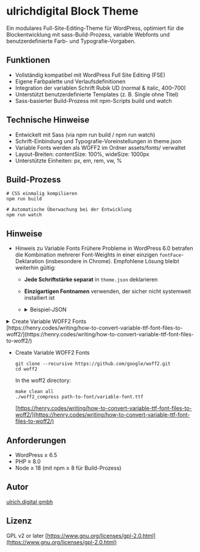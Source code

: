 # ulrichdigital Block Theme

Ein modulares Full-Site-Editing-Theme für WordPress, optimiert für die Blockentwicklung mit sass-Build-Prozess, variable Webfonts und benutzerdefinierte Farb- und Typografie-Vorgaben.

## Funktionen
- Vollständig kompatibel mit WordPress Full Site Editing (FSE)
- Eigene Farbpalette und Verlaufsdefinitionen
- Integration der variablen Schrift Rubik UD (normal & italic, 400–700)
- Unterstützt benutzerdefinierte Templates (z. B. Single ohne Titel)
- Sass-basierter Build-Prozess mit npm-Scripts build und watch


## Technische Hinweise
- Entwickelt mit Sass (via npm run build / npm run watch)
- Schrift-Einbindung und Typografie-Voreinstellungen in theme.json
- Variable Fonts werden als WOFF2 im Ordner assets/fonts/ verwaltet
- Layout-Breiten: contentSize: 100%, wideSize: 1000px
- Unterstützte Einheiten: px, em, rem, vw, %

## Build-Prozess
```
# CSS einmalig kompilieren
npm run build

# Automatische Überwachung bei der Entwicklung
npm run watch
```



## Hinweise
- Hinweis zu Variable Fonts
    Frühere Probleme in WordPress 6.0 betrafen die Kombination mehrerer Font-Weights in einer einzigen `fontFace`-Deklaration (insbesondere in Chrome).
    Empfohlene Lösung bleibt weiterhin gültig:
    - **Jede Schriftstärke separat** in `theme.json` deklarieren
    - **Einzigartigen Fontnamen** verwenden, der sicher nicht systemweit installiert ist
    - <details>
        <summary>Beispiel-JSON</summary>
        ```
        {
            "version": 2,
            "customTemplates":[],
            "settings": {
                "typography": {
                    "fontFamilies": [
                        {
                            "fontFamily": "\"Rubik UD\", sans-serif",
                            "name": "Rubik UD",
                            "slug": "rubik",
                            "fontFace": [
                                {
                                    "fontFamily": "Rubik UD",
                                    "fontWeight": "400",
                                    "fontStyle": "normal",
                                    "fontStretch": "normal",
                                    "src": [ "file:./fonts/Rubik-VariableFont_wght.woff2" ]
                                },
                                {
                                    "fontFamily": "Rubik UD",
                                    "fontWeight": "500",
                                    "fontStyle": "normal",
                                    "fontStretch": "normal",
                                    "src": [ "file:./fonts/Rubik-VariableFont_wght.woff2" ]
                                }
                            ]
                        }
                    ]
                }
            },

            "styles": {
                "elements": {
                    "h2": {
                        "typography": {
                            "fontFamily": "Rubik UD",
                            "fontWeight": "500"
                        }
                    }
                }
            }
        }
        ```
        </details>

<details>
    <summary>Create Variable WOFF2 Fonts</summary>
    [https://henry.codes/writing/how-to-convert-variable-ttf-font-files-to-woff2/](https://henry.codes/writing/how-to-convert-variable-ttf-font-files-to-woff2/)
    ```bash
    git clone --recursive https://github.com/google/woff2.git
    cd woff2
    ```
    In the woff2 directory:
    ```
    make clean all ./woff2_compress path-to-font/variable-font.ttf
    ```

</details>
[https://henry.codes/writing/how-to-convert-variable-ttf-font-files-to-woff2/](https://henry.codes/writing/how-to-convert-variable-ttf-font-files-to-woff2/)


- Create Variable WOFF2 Fonts

    ```
    git clone --recursive https://github.com/google/woff2.git
    cd woff2
    ```
    In the woff2 directory:
    ```
    make clean all
    ./woff2_compress path-to-font/variable-font.ttf
    ```

    [https://henry.codes/writing/how-to-convert-variable-ttf-font-files-to-woff2/](https://henry.codes/writing/how-to-convert-variable-ttf-font-files-to-woff2/)



## Anforderungen
- WordPress ≥ 6.5
- PHP ≥ 8.0
- Node ≥ 18 (mit npm ≥ 8 für Build-Prozess)


## Autor
[ulrich.digital gmbh](https://ulrich.digital)

## Lizenz
GPL v2 or later
[https://www.gnu.org/licenses/gpl-2.0.html](https://www.gnu.org/licenses/gpl-2.0.html)
